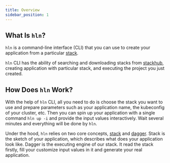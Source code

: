 ```yaml
---
title: Overview
sidebar_position: 1
---
```


## What Is `hln`?

`hln` is a command-line interface (CLI) that you can use to create your application from a particular [stack](https://heighliner.dev/docs/core_features/stacks/overview).

`hln` CLI has the ability of searching and downloading stacks from [stackhub](../../01-overview/arch.md#heighliner-stackhub), creating application with  particular stack, and executing the project you just created.

## How Does `hln` Work?

With the help of `hln` CLI, all you need to do is choose the stack you want to use and prepare parameters such as your application name, the kubeconfig of your cluster, etc. Then you can spin up your application with a single command `hln up -i` and provide the input values interactively. Wait several minutes and everything will be done by `hln`.

Under the hood, `hln` relies on two core concepts, [stack](https://heighliner.dev/docs/core_features/stacks/overview) and [dagger](https://dagger.io/). Stack is the sketch of your application, which describes what does your application look like. Dagger is the executing engine of our stack. It read the stack firstly, fill your customize input values in it and generate your real application.
